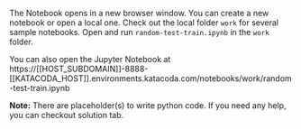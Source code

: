The Notebook opens in a new browser window. You can create a new notebook or open a local one. Check out the local folder `work` for several sample notebooks. Open and run `random-test-train.ipynb` in the `work` folder.

You can also open the Jupyter Notebook at https://[[HOST_SUBDOMAIN]]-8888-[[KATACODA_HOST]].environments.katacoda.com/notebooks/work/random-test-train.ipynb

**Note:**
There are placeholder(s) to write python code. If you need any help, you can checkout solution tab.